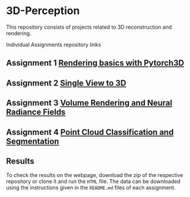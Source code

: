 # 3D-Perception
This repository consists of projects related to 3D reconstruction and rendering.

Individual Assignments repository links

## Assignment 1 [Rendering basics with Pytorch3D](https://github.com/Hritvik-Choudhari0411/3D-Perception/tree/Assignment-1-(Rendering-basics-with-PyTorch3D))

## Assignment 2 [Single View to 3D](https://github.com/Hritvik-Choudhari0411/3D-Perception/tree/Assignment-2-(Single-View-to-3D))

## Assignment 3 [Volume Rendering and Neural Radiance Fields](https://github.com/Hritvik-Choudhari0411/3D-Perception/tree/Assignment-3-(Volume-Rendering-and-Neural-Radiance-Fields))

## Assignment 4 [Point Cloud Classification and Segmentation](https://github.com/Hritvik-Choudhari0411/3D-Perception/tree/Assignment-4-(Point-Cloud-Classification-and-Segmentation))

## Results
To check the results on the webpage, download the zip of the respective repository or clone it and run the `HTML` file. The data can be downloaded using the instructions given in the `README.md` files of each assignment.
